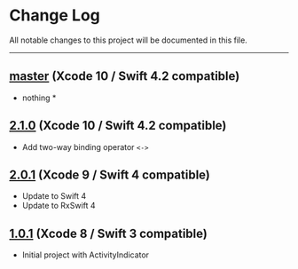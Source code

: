 # Change Log
All notable changes to this project will be documented in this file.

---

## [master](https://github.com/RxSwiftCommunity/RxSwiftUtilities/tree/master) (Xcode 10 / Swift 4.2 compatible)

* nothing *

## [2.1.0](https://github.com/RxSwiftCommunity/RxSwiftUtilities/releases/tag/2.1.0) (Xcode 10 / Swift 4.2 compatible)

* Add two-way binding operator `<->`

## [2.0.1](https://github.com/RxSwiftCommunity/RxSwiftUtilities/releases/tag/2.0.1) (Xcode 9 / Swift 4 compatible)

* Update to Swift 4
* Update to RxSwift 4

## [1.0.1](https://github.com/RxSwiftCommunity/RxSwiftUtilities/releases/tag/1.0.1) (Xcode 8 / Swift 3 compatible)

* Initial project with ActivityIndicator
